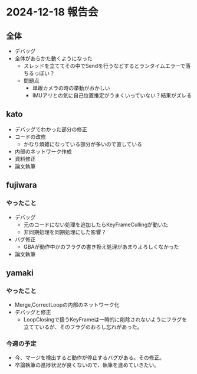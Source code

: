 # 2024-12-18 報告会

## 全体

- デバッグ
- 全体があらかた動くようになった
  - スレッドを立ててその中でSendを行うなどするとランタイムエラーで落ちるっぽい？
  - 問題点
    - 単眼カメラの時の挙動がおかしい
    - IMUアリとの気に自己位置推定がうまくいっていない？結果がズレる

## kato

- デバッグでわかった部分の修正
- コードの改修
  - かなり煩雑になっている部分が多いので直している
- 内部のネットワーク作成
- 資料修正
- 論文執筆

## fujiwara

### やったこと

- デバッグ
  - 元のコードにない処理を追加したらKeyFrameCullingが動いた
  - 非同期処理を同期処理にした影響？
- バグ修正
  - GBAが動作中かのフラグの書き換え処理があまりよろしくなかった
- 論文執筆

## yamaki

### やったこと

- Merge,CorrectLoopの内部のネットワーク化
- デバッグと修正
  - LoopClosingで扱うKeyFrameは一時的に削除されないようにフラグを立てているが、そのフラグのおろし忘れがあった。

### 今週の予定

- 今、マージを検出すると動作が停止するバグがある。その修正。
- 卒論執筆の進捗状況が良くないので、執筆を進めていきたい。
